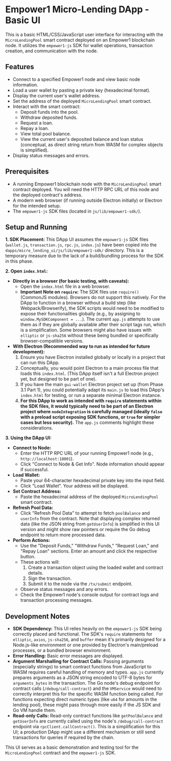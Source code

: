 # Empower1 Micro-Lending DApp - Basic UI

This is a basic HTML/CSS/JavaScript user interface for interacting with the `MicroLendingPool` smart contract deployed on an Empower1 blockchain node. It utilizes the `empower1-js` SDK for wallet operations, transaction creation, and communication with the node.

## Features

*   Connect to a specified Empower1 node and view basic node information.
*   Load a user wallet by pasting a private key (hexadecimal format).
*   Display the current user's wallet address.
*   Set the address of the deployed `MicroLendingPool` smart contract.
*   Interact with the smart contract:
    *   Deposit funds into the pool.
    *   Withdraw deposited funds.
    *   Request a loan.
    *   Repay a loan.
    *   View total pool balance.
    *   View the current user's deposited balance and loan status (conceptual, as direct string return from WASM for complex objects is simplified).
*   Display status messages and errors.

## Prerequisites

*   A running Empower1 blockchain node with the `MicroLendingPool` smart contract deployed. You will need the HTTP RPC URL of this node and the deployed contract's address.
*   A modern web browser (if running outside Electron initially) or Electron for the intended setup.
*   The `empower1-js` SDK files (located in `js/lib/empower1-sdk/`).

## Setup and Running

**1. SDK Placement:**
   This DApp UI assumes the `empower1-js` SDK files (`wallet.js`, `transaction.js`, `rpc.js`, `index.js`) have been copied into the `dapps/micro_lending_ui/js/lib/empower1-sdk/` directory. This is a temporary measure due to the lack of a build/bundling process for the SDK in this phase.

**2. Open `index.html`:**
   *   **Directly in a browser (for basic testing, with caveats):**
        *   Open the `index.html` file in a web browser.
        *   **Important Note on `require`:** The SDK files use `require()` (CommonJS modules). Browsers do not support this natively. For the DApp to function in a browser without a build step (like Webpack/Browserify), the SDK scripts would need to be modified to expose their functionalities globally (e.g., by assigning to `window.MySDKComponent = ...`). The current `app.js` attempts to use them as if they are globally available after their script tags run, which is a simplification. Some browsers might also have issues with `elliptic` or `js-sha256` without these being bundled or specifically browser-compatible versions.
   *   **With Electron (Recommended way to run as intended for future development):**
        1.  Ensure you have Electron installed globally or locally in a project that can run this DApp.
        2.  Conceptually, you would point Electron to a main process file that loads this `index.html`. (This DApp itself isn't a full Electron project yet, but designed to be part of one).
        3.  If you have the main `gui-wallet` Electron project set up (from Phase 3.1 Part 1), you could potentially adapt its `main.js` to load this DApp's `index.html` for testing, or run a separate minimal Electron instance.
        4.  **For this DApp to work as intended with `require` statements within the SDK files, it would typically need to be part of an Electron project where `nodeIntegration` is carefully managed (ideally `false` with a preload script exposing SDK functions, or `true` for simpler cases but less security).** The `app.js` comments highlight these considerations.

**3. Using the DApp UI:**

*   **Connect to Node:**
    *   Enter the HTTP RPC URL of your running Empower1 node (e.g., `http://localhost:18001`).
    *   Click "Connect to Node & Get Info". Node information should appear if successful.
*   **Load Wallet:**
    *   Paste your 64-character hexadecimal private key into the input field.
    *   Click "Load Wallet". Your address will be displayed.
*   **Set Contract Address:**
    *   Paste the hexadecimal address of the deployed `MicroLendingPool` smart contract.
*   **Refresh Pool Data:**
    *   Click "Refresh Pool Data" to attempt to fetch `poolBalance` and `userInfo` from the contract. Note that displaying complex returned data (like the JSON string from `getUserInfo`) is simplified in this UI version and might show raw pointers or require the Go debug endpoint to return more processed data.
*   **Perform Actions:**
    *   Use the "Deposit Funds," "Withdraw Funds," "Request Loan," and "Repay Loan" sections. Enter an amount and click the respective button.
    *   These actions will:
        1.  Create a transaction object using the loaded wallet and contract details.
        2.  Sign the transaction.
        3.  Submit it to the node via the `/tx/submit` endpoint.
    *   Observe status messages and any errors.
    *   Check the Empower1 node's console output for contract logs and transaction processing messages.

## Development Notes

*   **SDK Dependency:** This UI relies heavily on the `empower1-js` SDK being correctly placed and functional. The SDK's `require` statements for `elliptic`, `axios`, `js-sha256`, and `buffer` mean it's primarily designed for a Node.js-like environment or one provided by Electron's main/preload processes, or a bundled browser environment.
*   **Error Handling:** Basic error messages are displayed.
*   **Argument Marshalling for Contract Calls:** Passing arguments (especially strings) to smart contract functions from JavaScript to WASM requires careful handling of memory and types. `app.js` currently prepares arguments as a JSON string encoded to UTF-8 bytes for `arguments_bytes` in the transaction. The Go node's debug endpoint for contract calls (`/debug/call-contract`) and the `VMService` would need to correctly interpret this for the specific WASM function being called. For functions expecting direct numeric types (like `u64` for amounts in the lending pool), these might pass through more easily if the JS SDK and Go VM handle them.
*   **Read-only Calls:** Read-only contract functions like `getPoolBalance` and `getUserInfo` are currently called using the node's `/debug/call-contract` endpoint via `rpcClient.callContract()`. This is a simplification for this UI; a production DApp might use a different mechanism or still send transactions for queries if required by the chain.

This UI serves as a basic demonstration and testing tool for the `MicroLendingPool` contract and the `empower1-js` SDK.
```
